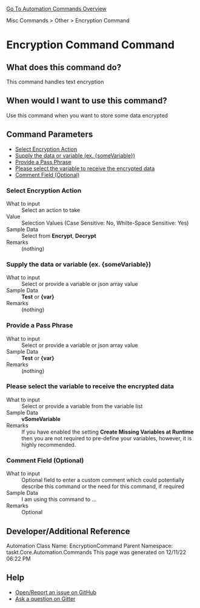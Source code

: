 <!--TITLE: Encryption Command Command -->
<!-- SUBTITLE: a command in the Misc Commands group. -->
[Go To Automation Commands Overview](/automation-commands.md)


Misc Commands &gt; Other &gt; Encryption Command


# Encryption Command Command


## What does this command do?
This command handles text encryption


## When would I want to use this command?
Use this command when you want to store some data encrypted


## Command Parameters
- [Select Encryption Action](#param_0)
- [Supply the data or variable (ex. {someVariable})](#param_1)
- [Provide a Pass Phrase](#param_2)
- [Please select the variable to receive the encrypted data](#param_3)
- [Comment Field (Optional)](#param_4)


<a id="param_0"></a>
### Select Encryption Action


<dl>
<dt>What to input</dt><dd>Select an action to take</dd>
<dt>Value</dt><dd>Selection Values (Case Sensitive: No, Whilte-Space Sensitive: Yes)</dd>
<dt>Sample Data</dt><dd>Select from <strong>Encrypt</strong>, <strong>Decrypt</strong></dd>
<dt>Remarks</dt><dd>(nothing)</dd>
</dl>




<a id="param_1"></a>
### Supply the data or variable (ex. {someVariable})


<dl>
<dt>What to input</dt><dd>Select or provide a variable or json array value</dd>
<dt></dt><dd></dd>
<dt>Sample Data</dt><dd><strong>Test</strong> or <strong>{var}</strong></dd>
<dt>Remarks</dt><dd>(nothing)</dd>
</dl>




<a id="param_2"></a>
### Provide a Pass Phrase


<dl>
<dt>What to input</dt><dd>Select or provide a variable or json array value</dd>
<dt></dt><dd></dd>
<dt>Sample Data</dt><dd><strong>Test</strong> or <strong>{var}</strong></dd>
<dt>Remarks</dt><dd>(nothing)</dd>
</dl>




<a id="param_3"></a>
### Please select the variable to receive the encrypted data


<dl>
<dt>What to input</dt><dd>Select or provide a variable from the variable list</dd>
<dt></dt><dd></dd>
<dt>Sample Data</dt><dd><strong>vSomeVariable</strong></dd>
<dt>Remarks</dt><dd>If you have enabled the setting <strong>Create Missing Variables at Runtime</strong> then you are not required to pre-define your variables, however, it is highly recommended.</dd>
</dl>




<a id="param_4"></a>
### Comment Field (Optional)


<dl>
<dt>What to input</dt><dd>Optional field to enter a custom comment which could potentially describe this command or the need for this command, if required</dd>
<dt></dt><dd></dd>
<dt>Sample Data</dt><dd>I am using this command to ...</dd>
<dt>Remarks</dt><dd>Optional</dd>
</dl>




## Developer/Additional Reference
Automation Class Name: EncryptionCommand
Parent Namespace: taskt.Core.Automation.Commands
This page was generated on 12/11/22 06:22 PM


## Help
- [Open/Report an issue on GitHub](https://github.com/saucepleez/taskt/issues/new)
- [Ask a question on Gitter](https://gitter.im/taskt-rpa/Lobby)

